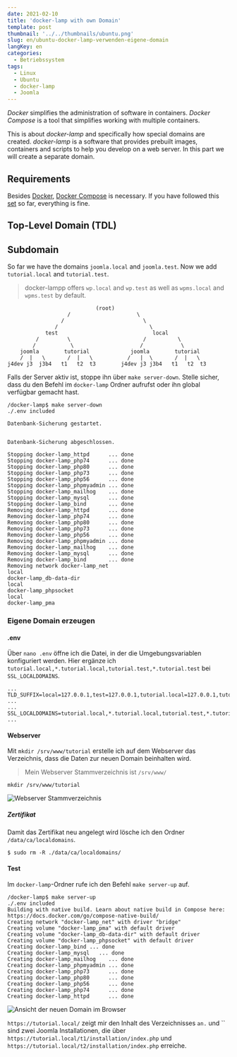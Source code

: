 ```yaml
---
date: 2021-02-10
title: 'docker-lamp with own Domain'
template: post
thumbnail: '../../thumbnails/ubuntu.png'
slug: en/ubuntu-docker-lamp-verwenden-eigene-domain
langKey: en
categories:
  - Betriebssystem
tags:
  - Linux
  - Ubuntu
  - docker-lamp
  - Joomla
---
```


_Docker_ simplifies the administration of software in containers. _Docker Compose_ is a tool that simplifies working with multiple containers.

This is about _docker-lamp_ and specifically how special domains are created. _docker-lamp_ is a software that provides prebuilt images, containers and scripts to help you develop on a web server. In this part we will create a separate domain.

## Requirements

Besides [Docker](/en/ubuntu-docker-set-up-docker-lamp), [Docker Compose](/en/ubuntu-docker-compose-set-up-docker-lamp) is necessary. If you have followed this [set](en/my-ubuntu-computer-with-docker-lamp-themes/) so far, everything is fine.

## Top-Level Domain (TDL)

## Subdomain

So far we have the domains `joomla.local` and `joomla.test`. Now we add `tutorial.local` and `tutorial.test`.

> docker-lampp offers `wp.local` and `wp.test` as well as `wpms.local` and `wpms.test` by default.

```
                            (root)
                   /                     \
                 /                         \
               /                             \
            test                              local
         /         \                       /          \
        /           \                     /            \
    joomla        tutorial             joomla        tutorial
    /  |   \       /  |   \           /   |  \       /  |   \
j4dev j3  j3b4   t1   t2  t3        j4dev j3 j3b4   t1   t2  t3
```

Falls der Server aktiv ist, stoppe ihn über `make server-down`. Stelle sicher, dass du den Befehl im `docker-lamp` Ordner aufrufst oder ihn global verfügbar gemacht hast.

```
/docker-lamp$ make server-down
./.env included

Datenbank-Sicherung gestartet.


Datenbank-Sicherung abgeschlossen.

Stopping docker-lamp_httpd      ... done
Stopping docker-lamp_php74      ... done
Stopping docker-lamp_php80      ... done
Stopping docker-lamp_php73      ... done
Stopping docker-lamp_php56      ... done
Stopping docker-lamp_phpmyadmin ... done
Stopping docker-lamp_mailhog    ... done
Stopping docker-lamp_mysql      ... done
Stopping docker-lamp_bind       ... done
Removing docker-lamp_httpd      ... done
Removing docker-lamp_php74      ... done
Removing docker-lamp_php80      ... done
Removing docker-lamp_php73      ... done
Removing docker-lamp_php56      ... done
Removing docker-lamp_phpmyadmin ... done
Removing docker-lamp_mailhog    ... done
Removing docker-lamp_mysql      ... done
Removing docker-lamp_bind       ... done
Removing network docker-lamp_net
local
docker-lamp_db-data-dir
local
docker-lamp_phpsocket
local
docker-lamp_pma
```

### Eigene Domain erzeugen

#### .env

Über `nano .env` öffne ich die Datei, in der die Umgebungsvariablen konfiguriert werden. Hier ergänze ich `tutorial.local,*.tutorial.local,tutorial.test,*.tutorial.test` bei `SSL_LOCALDOMAINS`.

```
...
TLD_SUFFIX=local=127.0.0.1,test=127.0.0.1,tutorial.local=127.0.0.1,tutorial.test=127.0.0.1
...
...
SSL_LOCALDOMAINS=tutorial.local,*.tutorial.local,tutorial.test,*.tutorial.test
...
```

#### Webserver

Mit `mkdir /srv/www/tutorial` erstelle ich auf dem Webserver das Verzeichnis, dass die Daten zur neuen Domain beinhalten wird.

> Mein Webserver Stammverzeichnis ist `/srv/www/`

```
mkdir /srv/www/tutorial
```

![Webserver Stammverzeichnis](/images/neuedomainwebserver.png)

##### Zertifikat

Damit das Zertifikat neu angelegt wird lösche ich den Ordner `/data/ca/localdomains`.

```
$ sudo rm -R ./data/ca/localdomains/
```

#### Test

Im `docker-lamp`-Ordner rufe ich den Befehl `make server-up` auf.

```
/docker-lamp$ make server-up
./.env included
Building with native build. Learn about native build in Compose here: https://docs.docker.com/go/compose-native-build/
Creating network "docker-lamp_net" with driver "bridge"
Creating volume "docker-lamp_pma" with default driver
Creating volume "docker-lamp_db-data-dir" with default driver
Creating volume "docker-lamp_phpsocket" with default driver
Creating docker-lamp_bind ... done
Creating docker-lamp_mysql   ... done
Creating docker-lamp_mailhog    ... done
Creating docker-lamp_phpmyadmin ... done
Creating docker-lamp_php73      ... done
Creating docker-lamp_php80      ... done
Creating docker-lamp_php56      ... done
Creating docker-lamp_php74      ... done
Creating docker-lamp_httpd      ... done
```

![Ansicht der neuen Domain im Browser](/images/neuedomain.png)

`https://tutorial.local/` zeigt mir den Inhalt des Verzeichnisses `an.` und `` sind zwei Joomla Installationen, die über `https://tutorial.local/t1/installation/index.php` und `https://tutorial.local/t2/installation/index.php` erreiche.
